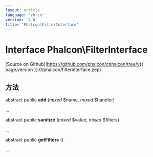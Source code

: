 ```yaml
---
layout: article
language: 'zh-cn'
version: '4.0'
title: 'Phalcon\FilterInterface'
---
```

# Interface **Phalcon\FilterInterface**

[Source on Github](https://github.com/phalcon/cphalcon/tree/v{{ page.version }}.0/phalcon/filterinterface.zep)

## 方法

abstract public **add** (*mixed* $name, *mixed* $handler)

...

abstract public **sanitize** (*mixed* $value, *mixed* $filters)

...

abstract public **getFilters** ()

...
